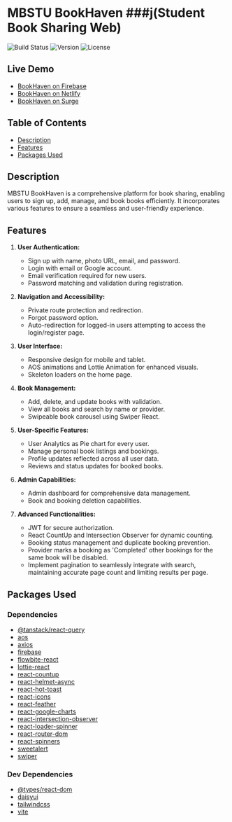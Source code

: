 # MBSTU BookHaven ###j(Student Book Sharing Web)

![Build Status](https://img.shields.io/badge/build-passing-brightgreen)
![Version](https://img.shields.io/badge/version-1.0.0-blue)
![License](https://img.shields.io/badge/license-MIT-green)

## Live Demo

- [BookHaven on Firebase](https://bookshare-c1817.web.app)
- [BookHaven on Netlify](https://bookhaven1.netlify.app)
- [BookHaven on Surge](https://open-rest.surge.sh)

## Table of Contents

- [Description](#description)
- [Features](#features)
- [Packages Used](#packages-used)

## Description

MBSTU BookHaven is a comprehensive platform for book sharing, enabling users to sign up, add, manage, and book books efficiently. It incorporates various features to ensure a seamless and user-friendly experience.

## Features

1. **User Authentication:**

   - Sign up with name, photo URL, email, and password.
   - Login with email or Google account.
   - Email verification required for new users.
   - Password matching and validation during registration.

2. **Navigation and Accessibility:**

   - Private route protection and redirection.
   - Forgot password option.
   - Auto-redirection for logged-in users attempting to access the login/register page.

3. **User Interface:**

   - Responsive design for mobile and tablet.
   - AOS animations and Lottie Animation for enhanced visuals.
   - Skeleton loaders on the home page.

4. **Book Management:**

   - Add, delete, and update books with validation.
   - View all books and search by name or provider.
   - Swipeable book carousel using Swiper React.

5. **User-Specific Features:**

   - User Analytics as Pie chart for every user.
   - Manage personal book listings and bookings.
   - Profile updates reflected across all user data.
   - Reviews and status updates for booked books.

6. **Admin Capabilities:**

   - Admin dashboard for comprehensive data management.
   - Book and booking deletion capabilities.

7. **Advanced Functionalities:**
   - JWT for secure authorization.
   - React CountUp and Intersection Observer for dynamic counting.
   - Booking status management and duplicate booking prevention.
   - Provider marks a booking as 'Completed' other bookings for the same book will be disabled.
   - Implement pagination to seamlessly integrate with search, maintaining accurate page count and limiting results per page.

## Packages Used

### Dependencies

- [@tanstack/react-query](https://www.npmjs.com/package/@tanstack/react-query)
- [aos](https://www.npmjs.com/package/aos)
- [axios](https://www.npmjs.com/package/axios)
- [firebase](https://www.npmjs.com/package/firebase)
- [flowbite-react](https://www.npmjs.com/package/flowbite-react)
- [lottie-react](https://www.npmjs.com/package/lottie-react)
- [react-countup](https://www.npmjs.com/package/react-countup)
- [react-helmet-async](https://www.npmjs.com/package/react-helmet-async)
- [react-hot-toast](https://www.npmjs.com/package/react-hot-toast)
- [react-icons](https://www.npmjs.com/package/react-icons)
- [react-feather](https://www.npmjs.com/package/react-feather)
- [react-google-charts](https://www.react-google-charts.com/)
- [react-intersection-observer](https://www.npmjs.com/package/react-intersection-observer)
- [react-loader-spinner](https://www.npmjs.com/package/react-loader-spinner)
- [react-router-dom](https://www.npmjs.com/package/react-router-dom)
- [react-spinners](https://www.npmjs.com/package/react-spinners)
- [sweetalert](https://www.npmjs.com/package/sweetalert)
- [swiper](https://www.npmjs.com/package/swiper)

### Dev Dependencies

- [@types/react-dom](https://www.npmjs.com/package/@types/react-dom)
- [daisyui](https://daisyui.com/docs/install)
- [tailwindcss](https://tailwindcss.com/docs/guides/vite)
- [vite](https://www.npmjs.com/package/vite)
